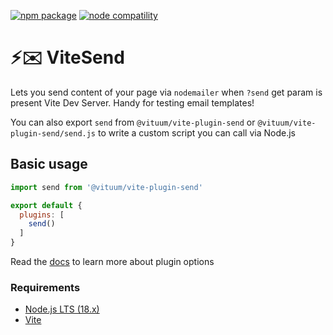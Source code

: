 <a href="https://npmjs.com/package/@vituum/vite-plugin-send"><img src="https://img.shields.io/npm/v/@vituum/vite-plugin-send.svg" alt="npm package"></a>
<a href="https://nodejs.org/en/about/releases/"><img src="https://img.shields.io/node/v/@vituum/vite-plugin-send.svg" alt="node compatility"></a>

# ⚡️✉️ ViteSend
Lets you send content of your page via `nodemailer` when `?send` get param is present Vite Dev Server. Handy for testing email templates!

You can also export `send` from `@vituum/vite-plugin-send` or `@vituum/vite-plugin-send/send.js` to write a custom script you can call via Node.js

## Basic usage

```js
import send from '@vituum/vite-plugin-send'

export default {
  plugins: [
    send()
  ]
}
```

Read the [docs](https://vituum.dev/config/plugins-options.html#vituum-send) to learn more about plugin options

### Requirements

- [Node.js LTS (18.x)](https://nodejs.org/en/download/)
- [Vite](https://vitejs.dev/)
